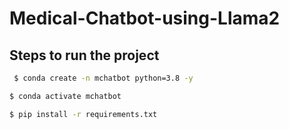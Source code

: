 # Medical-Chatbot-using-Llama2

## Steps to run the project

```bash
 $ conda create -n mchatbot python=3.8 -y
```

```bash
$ conda activate mchatbot
```

```bash
$ pip install -r requirements.txt
```
